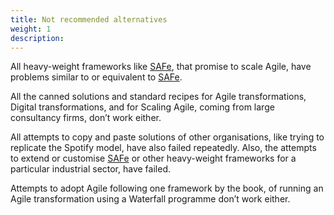 ```yaml
---
title: Not recommended alternatives
weight: 1
description:
---
```

All heavy-weight frameworks like [SAFe](https://www.scaledagileframework.com/), that promise to scale Agile, have problems similar to or equivalent to [SAFe](https://www.scaledagileframework.com/).

All the canned solutions and standard recipes for Agile transformations, Digital transformations, and for Scaling Agile, coming from large consultancy firms, don’t work either.

All attempts to copy and paste solutions of other organisations, like trying to replicate the Spotify model, have also failed repeatedly.
Also, the attempts to extend or customise [SAFe](https://www.scaledagileframework.com/) or other heavy-weight frameworks for a particular industrial sector, have failed.

Attempts to adopt Agile following one framework by the book, of running an Agile transformation using a Waterfall programme don’t work either. 
